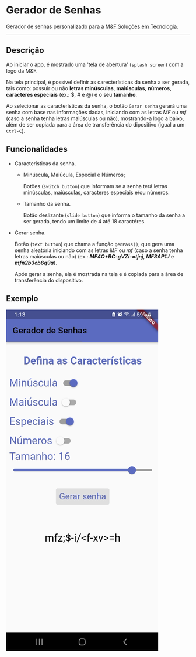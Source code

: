 # Gerador de Senhas

Gerador de senhas personalizado para a [M&F Soluções em Tecnologia](http://www.mfinformatica.com/).

---
## Descrição
Ao iniciar o app, é mostrado uma 'tela de abertura' (`splash screen`) com a logo da M&F.

Na tela principal, é possível definir as carecterísticas da senha a ser gerada, tais como: possuir ou não **letras minúsculas**, **maiúsculas**, **números**, **caracteres especiais** (ex.: $, # e @) e o seu **tamanho**.

Ao selecionar as características da senha, o botão `Gerar senha` gerará uma senha com base nas informações dadas, iniciando com as letras _MF_ ou _mf_ (caso a senha tenha letras maiúsculas ou não), mostrando-a logo a baixo, além de ser copiada para a área de transferência do dipositivo (igual a um `Ctrl-C`).

## Funcionalidades

- Características da senha.

    - Minúscula, Maiúcula, Especial e Números;
    
      Botões (`switch button`) que informam se a senha terá letras minúsculas, maiúsculas, caracteres especiais e/ou números.

    - Tamanho da senha.
    
      Botão deslizante (`slide button`) que informa o tamanho da senha a ser gerada, tendo um limite de 4 até 18 caractéres.

- Gerar senha.

  Botão (`text button`) que chama a função `genPass()`, que gera uma senha aleatória iniciando com as letras _MF_ ou _mf_ (caso a senha tenha letras maiúsculas ou não) (ex.: _**MF4O*BC-gVZi-=tjnj**_, _**MF3AP1J**_ e _**mfn2b3cb6q9a**_). 
  
  Após gerar a senha, ela é mostrada na tela e é copiada para a área de transferência do dispositivo.

## Exemplo
![Exemplo do app em execução](https://github.com/Leo0256/Gerador_de_Senhas/blob/main/images/exemplo.png)